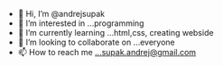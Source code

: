 - 👋 Hi, I’m @andrejsupak
- 👀 I’m interested in ...programming
- 🌱 I’m currently learning ...html,css, creating webside
- 💞️ I’m looking to collaborate on ...everyone
- 📫 How to reach me ...supak.andrej@gmail.com

<!---
andrejsupak/andrejsupak is a ✨ special ✨ repository because its `README.md` (this file) appears on your GitHub profile.
You can click the Preview link to take a look at your changes.
--->
